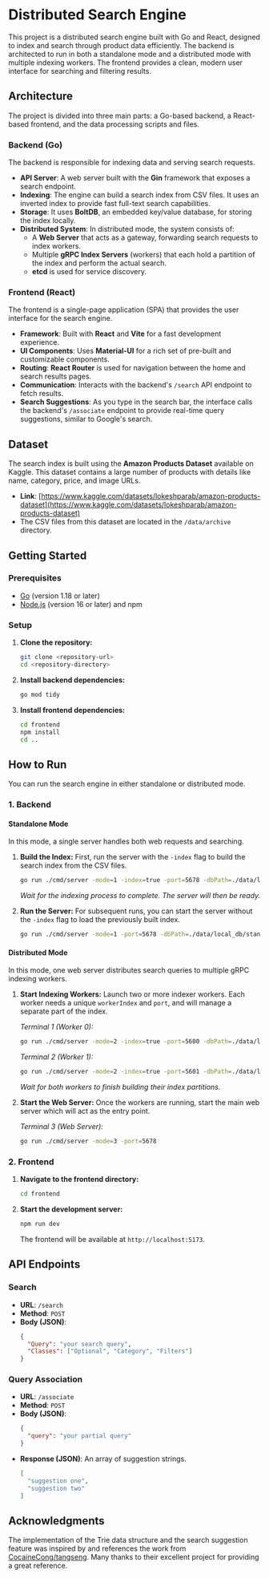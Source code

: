 # Distributed Search Engine

This project is a distributed search engine built with Go and React, designed to index and search through product data efficiently. The backend is architected to run in both a standalone mode and a distributed mode with multiple indexing workers. The frontend provides a clean, modern user interface for searching and filtering results.

## Architecture

The project is divided into three main parts: a Go-based backend, a React-based frontend, and the data processing scripts and files.

### Backend (Go)

The backend is responsible for indexing data and serving search requests.

-   **API Server**: A web server built with the **Gin** framework that exposes a search endpoint.
-   **Indexing**: The engine can build a search index from CSV files. It uses an inverted index to provide fast full-text search capabilities.
-   **Storage**: It uses **BoltDB**, an embedded key/value database, for storing the index locally.
-   **Distributed System**: In distributed mode, the system consists of:
    -   A **Web Server** that acts as a gateway, forwarding search requests to index workers.
    -   Multiple **gRPC Index Servers** (workers) that each hold a partition of the index and perform the actual search.
    -   **etcd** is used for service discovery.

### Frontend (React)

The frontend is a single-page application (SPA) that provides the user interface for the search engine.

-   **Framework**: Built with **React** and **Vite** for a fast development experience.
-   **UI Components**: Uses **Material-UI** for a rich set of pre-built and customizable components.
-   **Routing**: **React Router** is used for navigation between the home and search results pages.
-   **Communication**: Interacts with the backend's `/search` API endpoint to fetch results.
-   **Search Suggestions**: As you type in the search bar, the interface calls the backend's `/associate` endpoint to provide real-time query suggestions, similar to Google's search.

## Dataset

The search index is built using the **Amazon Products Dataset** available on Kaggle. This dataset contains a large number of products with details like name, category, price, and image URLs.

-   **Link**: [https://www.kaggle.com/datasets/lokeshparab/amazon-products-dataset](https://www.kaggle.com/datasets/lokeshparab/amazon-products-dataset)
-   The CSV files from this dataset are located in the `/data/archive` directory.

## Getting Started

### Prerequisites

-   [Go](https://go.dev/doc/install) (version 1.18 or later)
-   [Node.js](https://nodejs.org/en/download/) (version 16 or later) and npm

### Setup

1.  **Clone the repository:**
    ```bash
    git clone <repository-url>
    cd <repository-directory>
    ```

2.  **Install backend dependencies:**
    ```bash
    go mod tidy
    ```

3.  **Install frontend dependencies:**
    ```bash
    cd frontend
    npm install
    cd ..
    ```

## How to Run

You can run the search engine in either standalone or distributed mode.

### 1. Backend

#### Standalone Mode

In this mode, a single server handles both web requests and searching.

1.  **Build the Index:**
    First, run the server with the `-index` flag to build the search index from the CSV files.
    ```bash
    go run ./cmd/server -mode=1 -index=true -port=5678 -dbPath=./data/local_db/standalone_bolt
    ```
    *Wait for the indexing process to complete. The server will then be ready.*

2.  **Run the Server:**
    For subsequent runs, you can start the server without the `-index` flag to load the previously built index.
    ```bash
    go run ./cmd/server -mode=1 -port=5678 -dbPath=./data/local_db/standalone_bolt
    ```

#### Distributed Mode

In this mode, one web server distributes search queries to multiple gRPC indexing workers.

1.  **Start Indexing Workers:**
    Launch two or more indexer workers. Each worker needs a unique `workerIndex` and `port`, and will manage a separate part of the index.

    *Terminal 1 (Worker 0):*
    ```bash
    go run ./cmd/server -mode=2 -index=true -port=5600 -dbPath=./data/local_db/worker0_bolt -totalWorkers=2 -workerIndex=0
    ```

    *Terminal 2 (Worker 1):*
    ```bash
    go run ./cmd/server -mode=2 -index=true -port=5601 -dbPath=./data/local_db/worker1_bolt -totalWorkers=2 -workerIndex=1
    ```
    *Wait for both workers to finish building their index partitions.*

2.  **Start the Web Server:**
    Once the workers are running, start the main web server which will act as the entry point.

    *Terminal 3 (Web Server):*
    ```bash
    go run ./cmd/server -mode=3 -port=5678
    ```

### 2. Frontend

1.  **Navigate to the frontend directory:**
    ```bash
    cd frontend
    ```

2.  **Start the development server:**
    ```bash
    npm run dev
    ```
    The frontend will be available at `http://localhost:5173`.

## API Endpoints

### Search

-   **URL**: `/search`
-   **Method**: `POST`
-   **Body (JSON)**:
    ```json
    {
      "Query": "your search query",
      "Classes": ["Optional", "Category", "Filters"]
    }
    ```

### Query Association

-   **URL**: `/associate`
-   **Method**: `POST`
-   **Body (JSON)**:
    ```json
    {
      "query": "your partial query"
    }
    ```
-   **Response (JSON)**:
    An array of suggestion strings.
    ```json
    [
      "suggestion one",
      "suggestion two"
    ]
    ```

## Acknowledgments

The implementation of the Trie data structure and the search suggestion feature was inspired by and references the work from [CocaineCong/tangseng](https://github.com/CocaineCong/tangseng). Many thanks to their excellent project for providing a great reference.